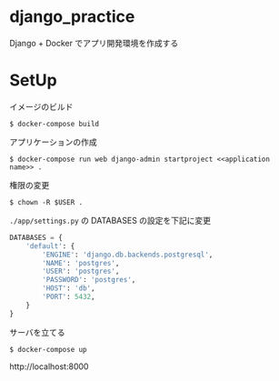 # django_practice
Django + Docker でアプリ開発環境を作成する

# SetUp

イメージのビルド

```
$ docker-compose build
```

アプリケーションの作成

```
$ docker-compose run web django-admin startproject <<application name>> .
```

権限の変更

```
$ chown -R $USER .
```

`./app/settings.py` の DATABASES の設定を下記に変更

``` python
DATABASES = {
    'default': {
        'ENGINE': 'django.db.backends.postgresql',
        'NAME': 'postgres',
        'USER': 'postgres',
        'PASSWORD': 'postgres',
        'HOST': 'db',
        'PORT': 5432,
    }
}
```

サーバを立てる

```
$ docker-compose up
```

http://localhost:8000
